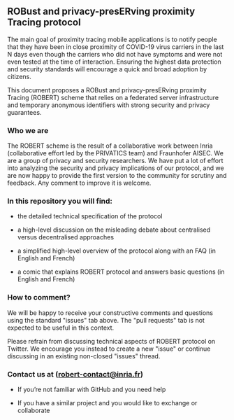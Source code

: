 ## ROBust and privacy-presERving proximity Tracing protocol          

The main goal of proximity tracing mobile applications is to notify people that they have been in close proximity of COVID-19 virus carriers in the last N days even though the carriers who did not have symptoms and were not even tested at the time of interaction. Ensuring the highest data protection and security standards will encourage a quick and broad adoption by citizens. 

This document proposes a ROBust and privacy-presERving proximity Tracing (ROBERT) scheme that relies on a federated server infrastructure and temporary anonymous identifiers with strong security and privacy guarantees. 

### Who we are

The ROBERT scheme is the result of a collaborative work between Inria (collaborative effort led by the PRIVATICS team) and Fraunhofer AISEC. We are a group of privacy and security researchers. We have put a lot of effort into analyzing the security and privacy implications of our protocol, and we are now happy to provide the first version to the community for scrutiny and feedback. Any comment to improve it is welcome.

### In this repository you will find: 

* the detailed technical specification of the protocol

* a high-level discussion on the misleading debate about centralised versus decentralised approaches

* a simplified high-level overview of the protocol along with an FAQ (in English and French)

* a comic that explains ROBERT protocol and answers basic questions  (in English and French)

### How to comment?

We will be happy to receive your constructive comments and questions using the standard "issues" tab above. The "pull requests" tab is not expected to be useful in this context.

Please refrain from discussing technical aspects of ROBERT protocol on Twitter. We encourage you instead to create a new "issue" or continue discussing in an existing non-closed "issues" thread.

### Contact us at ([robert-contact@inria.fr](mailto:robert-contact@inria.fr)) 

* If you’re not familiar with GitHub and you need help

* If you have a similar project and you would like to exchange or collaborate 
